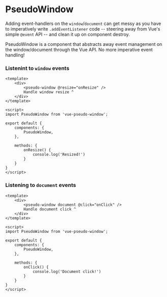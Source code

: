 # PseudoWindow

Adding event-handlers on the `window`/`document` can get messy as you have to imperatively write `.addEventListener` code -- steering away from Vue's simple `@event` API -- and clean it up on component destroy.

PseudoWindow is a component that abstracts away event management on the window/document through the Vue API. No more imperative event handling!


### Listenint to `window` events
```vue
<template>
	<div>
		<pseudo-window @resize="onResize" />
		Handle window resize ^
	</div>
</template>

<script>
import PseudoWindow from 'vue-pseudo-window';

export default {
	components: {
		PseudoWindow,
	},

	methods: {
		onResize() {
			console.log('Resized!')
		}
	}
}
</script>
```

### Listening to `document` events
```vue
<template>
	<div>
		<pseudo-window document @click="onClick" />
		Handle document click ^
	</div>
</template>

<script>
import PseudoWindow from 'vue-pseudo-window';

export default {
	components: {
		PseudoWindow,
	},

	methods: {
		onClick() {
			console.log('Document click!')
		}
	}
}
</script>
```
